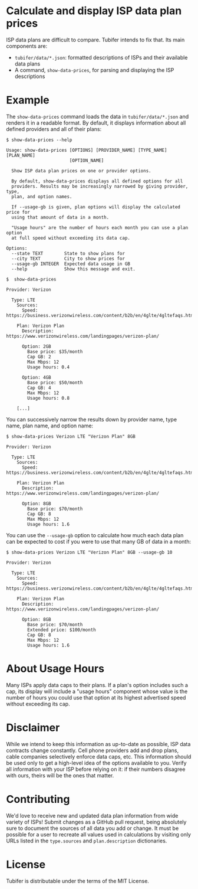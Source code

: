 # Calculate and display ISP data plan prices

ISP data plans are difficult to compare. Tubifer intends to fix that. Its main components are:

* `tubifer/data/*.json`: formatted descriptions of ISPs and their available data plans
* A command, `show-data-prices`, for parsing and displaying the ISP descriptions

# Example

The `show-data-prices` command loads the data in `tubifer/data/*.json` and renders it in a readable format. By default, it displays information about all defined providers and all of their plans:

```text
$ show-data-prices --help

Usage: show-data-prices [OPTIONS] [PROVIDER_NAME] [TYPE_NAME] [PLAN_NAME]
                        [OPTION_NAME]

  Show ISP data plan prices on one or provider options.

  By default, show-data-prices displays all defined options for all
  providers. Results may be increasingly narrowed by giving provider, type,
  plan, and option names.

  If --usage-gb is given, plan options will display the calculated price for
  using that amount of data in a month.

  "Usage hours" are the number of hours each month you can use a plan option
  at full speed without exceeding its data cap.

Options:
  --state TEXT        State to show plans for
  --city TEXT         City to show prices for
  --usage-gb INTEGER  Expected data usage in GB
  --help              Show this message and exit.

$  show-data-prices

Provider: Verizon

  Type: LTE
    Sources:
      Speed: https://business.verizonwireless.com/content/b2b/en/4glte/4gltefaqs.html

    Plan: Verizon Plan
      Description: https://www.verizonwireless.com/landingpages/verizon-plan/

      Option: 2GB
        Base price: $35/month
        Cap GB: 2
        Max Mbps: 12
        Usage hours: 0.4

      Option: 4GB
        Base price: $50/month
        Cap GB: 4
        Max Mbps: 12
        Usage hours: 0.8

    [...]
```

You can successively narrow the results down by provider name, type name, plan name, and option name:

```text
$ show-data-prices Verizon LTE "Verizon Plan" 8GB

Provider: Verizon

  Type: LTE
    Sources:
      Speed: https://business.verizonwireless.com/content/b2b/en/4glte/4gltefaqs.html

    Plan: Verizon Plan
      Description: https://www.verizonwireless.com/landingpages/verizon-plan/

      Option: 8GB
        Base price: $70/month
        Cap GB: 8
        Max Mbps: 12
        Usage hours: 1.6
```

You can use the `--usage-gb` option to calculate how much each data plan can be expected to cost if you were to use that many GB of data in a month:

```text
$ show-data-prices Verizon LTE "Verizon Plan" 8GB --usage-gb 10

Provider: Verizon

  Type: LTE
    Sources:
      Speed: https://business.verizonwireless.com/content/b2b/en/4glte/4gltefaqs.html

    Plan: Verizon Plan
      Description: https://www.verizonwireless.com/landingpages/verizon-plan/

      Option: 8GB
        Base price: $70/month
        Extended price: $100/month
        Cap GB: 8
        Max Mbps: 12
        Usage hours: 1.6
```

# About Usage Hours

Many ISPs apply data caps to their plans. If a plan's option includes such a cap, its display will include a "usage hours" component whose value is the number of hours you could use that option at its highest advertised speed without exceeding its cap.

# Disclaimer

While we intend to keep this information as up-to-date as possible, ISP data contracts change constantly. Cell phone providers add and drop plans, cable companies selectively enforce data caps, etc. This information should be used only to get a high-level idea of the options available to you. Verify all information with your ISP before relying on it: if their numbers disagree with ours, theirs will be the ones that matter.

# Contributing

We'd love to receive new and updated data plan information from wide variety of ISPs! Submit changes as a GitHub pull request, being absolutely sure to document the sources of all data you add or change. It must be possible for a user to recreate all values used in calculations by visiting only URLs listed in the `type.sources` and `plan.description` dictionaries.

# License

Tubifer is distributable under the terms of the MIT License.
